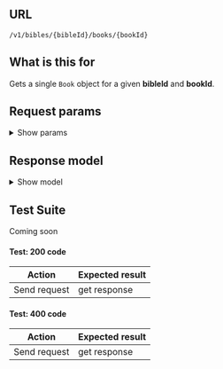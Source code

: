 ## URL

`/v1/bibles/{bibleId}/books/{bookId}`

## What is this for

Gets a single `Book` object for a given **bibleId** and **bookId**.

## Request params

<details><summary>Show params</summary>

```TypeScript
{
  'include-chapters'?: boolean;
}
```

</details>

## Response model

<details><summary>Show model</summary>

```TypeScript
{
  data: {
    id: string;
    bibleId: string;
    abbreviation: string;
    name: string;
    nameLong: string;
    chapters?: [
      {
        id: string;
        bibleId: string;
        number: string;
        bookId: string;
        reference: string;
      },
    ];
  };
}
```

</details>

## Test Suite

Coming soon

#### Test: 200 code

| Action       | Expected result |
| ------------ | --------------- |
| Send request | get response    |

#### Test: 400 code

| Action       | Expected result |
| ------------ | --------------- |
| Send request | get response    |
